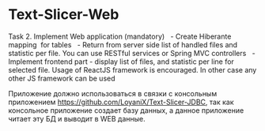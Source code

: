 # Text-Slicer-Web
Task
2. Implement Web application (mandatory)
  - Create Hiberante mapping  for tables
  - Return from server side list of handled files and statistic per file. You can use RESTful services or
Spring MVC controllers
  - Implement frontend part - display list of files, and statistic per line for selected file. Usage of ReactJS
framework is encouraged. In other case any other JS framework can be used

Приложение должно использоваться в связки с консольным приложением https://github.com/LoyaniX/Text-Slicer-JDBC, так как консольное приложение создает базу данных, а данное приложение читает эту БД и выводит в WEB данные.
